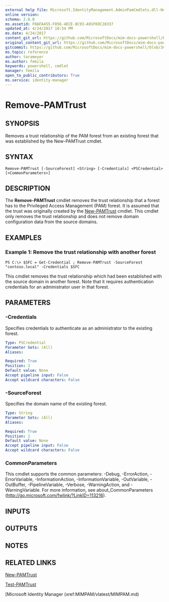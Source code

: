 ```yaml
---
external help file: Microsoft.IdentityManagement.AdminPamCmdlets.dll-Help.xml
online version: 
schema: 2.0.0
ms.assetid: F0AFA455-F856-4ECE-8C93-A91F69C28337
updated_at: 4/24/2017 10:54 PM
ms.date: 4/24/2017
content_git_url: https://github.com/MicrosoftDocs/mim-docs-powershell/blob/master/mim-cmdlets/MIMPAM/vlatest/Remove-PAMTrust.md
original_content_git_url: https://github.com/MicrosoftDocs/mim-docs-powershell/blob/master/mim-cmdlets/MIMPAM/vlatest/Remove-PAMTrust.md
gitcommit: https://github.com/MicrosoftDocs/mim-docs-powershell/blob/3e9264276b5141f0a82bd9905d67bb4900c9c2b3/mim-cmdlets/MIMPAM/vlatest/Remove-PAMTrust.md
ms.topic: reference
author: tarameyer
ms.author: femila
keywords: powershell, cmdlet
manager: femila
open_to_public_contributors: True
ms.service: identity-manager
---
```


# Remove-PAMTrust

## SYNOPSIS
Removes a trust relationship of the PAM forest from an existing forest that was established by the New-PAMTrust cmdlet.

## SYNTAX

```
Remove-PAMTrust [-SourceForest] <String> [-Credentials] <PSCredential> [<CommonParameters>]
```

## DESCRIPTION
The **Remove-PAMTrust** cmdlet removes the trust relationship that a forest has to the Privileged Access Management (PAM) forest.
It is assumed that the trust was originally created by the [New-PAMTrust](./New-PAMTrust.md) cmdlet.
This cmdlet only removes the trust relationship and does not remove domain configuration data from the source domains.

## EXAMPLES

### Example 1: Remove the trust relationship with another forest
```
PS C:\> $SFC = Get-Credential ; Remove-PAMTrust -SourceForest "contoso.local" -Credentials $SFC
```

This cmdlet removes the trust relationship which had been established with the source domain in another forest. 
Note that it requires authentication credentials for an administrator user in that forest.

## PARAMETERS

### -Credentials
Specifies credentials to authenticate as an administrator to the existing forest.

```yaml
Type: PSCredential
Parameter Sets: (All)
Aliases: 

Required: True
Position: 2
Default value: None
Accept pipeline input: False
Accept wildcard characters: False
```

### -SourceForest
Specifies the domain name of the existing forest.

```yaml
Type: String
Parameter Sets: (All)
Aliases: 

Required: True
Position: 1
Default value: None
Accept pipeline input: False
Accept wildcard characters: False
```

### CommonParameters
This cmdlet supports the common parameters: -Debug, -ErrorAction, -ErrorVariable, -InformationAction, -InformationVariable, -OutVariable, -OutBuffer, -PipelineVariable, -Verbose, -WarningAction, and -WarningVariable. For more information, see about_CommonParameters (http://go.microsoft.com/fwlink/?LinkID=113216).

## INPUTS

## OUTPUTS

## NOTES

## RELATED LINKS

[New-PAMTrust](xref:MIMPAM/vlatest/New-PAMTrust.md)

[Test-PAMTrust](xref:MIMPAM/vlatest/Test-PAMTrust.md)

[Microsoft Identity Manager (xref:MIMPAM/vlatest/MIMPAM.md)
